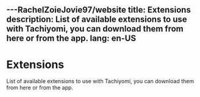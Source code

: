 ---RachelZoieJovie97/website
title: Extensions
description: List of available extensions to use with Tachiyomi, you can download them from here or from the app.
lang: en-US
---

# Extensions

List of available extensions to use with Tachiyomi, you can download them from here or from the app.

<Extensions/>
